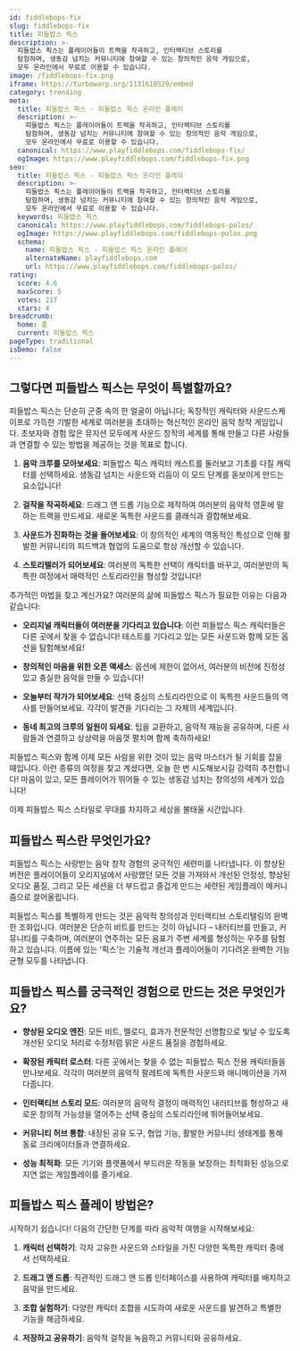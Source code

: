 ```yaml
---
id: fiddlebops-fix
slug: fiddlebops-fix
title: 피들밥스 픽스
description: >-
  피들밥스 픽스는 플레이어들이 트랙을 작곡하고, 인터랙티브 스토리를 
  탐험하며, 생동감 넘치는 커뮤니티에 참여할 수 있는 창의적인 음악 게임으로, 
  모두 온라인에서 무료로 이용할 수 있습니다.
image: /fiddlebops-fix.png
iframe: https://turbowarp.org/1131610529/embed
category: trending
meta:
  title: 피들밥스 픽스 - 피들밥스 픽스 온라인 플레이
  description: >-
    피들밥스 픽스는 플레이어들이 트랙을 작곡하고, 인터랙티브 스토리를 
    탐험하며, 생동감 넘치는 커뮤니티에 참여할 수 있는 창의적인 음악 게임으로, 
    모두 온라인에서 무료로 이용할 수 있습니다.
  canonical: https://www.playfiddlebops.com/fiddlebops-fix/
  ogImage: https://www.playfiddlebops.com/fiddlebops-fix.png
seo:
  title: 피들밥스 픽스 - 피들밥스 픽스 온라인 플레이
  description: >-
    피들밥스 픽스는 플레이어들이 트랙을 작곡하고, 인터랙티브 스토리를 
    탐험하며, 생동감 넘치는 커뮤니티에 참여할 수 있는 창의적인 음악 게임으로, 
    모두 온라인에서 무료로 이용할 수 있습니다.
  keywords: 피들밥스 픽스
  canonical: https://www.playfiddlebops.com/fiddlebops-polos/
  ogImage: https://www.playfiddlebops.com/fiddlebops-polos.png
  schema:
    name: 피들밥스 픽스 - 피들밥스 픽스 온라인 플레이
    alternateName: playfiddlebops.com
    url: https://www.playfiddlebops.com/fiddlebops-polos/
rating:
  score: 4.6
  maxScore: 5
  votes: 217
  stars: 4
breadcrumb:
  home: 홈
  current: 피들밥스 픽스
pageType: traditional
isDemo: false
---
```


## 그렇다면 피들밥스 픽스는 무엇이 특별할까요?

피들밥스 픽스는 단순히 군중 속의 한 얼굴이 아닙니다; 독창적인 캐릭터와 사운드스케이프로 가득한 기발한 세계로 여러분을 초대하는 혁신적인 온라인 음악 창작 게임입니다. 초보자와 경험 많은 뮤지션 모두에게 사운드 창작의 세계를 통해 만들고 다른 사람들과 연결할 수 있는 방법을 제공하는 것을 목표로 합니다.

1. **음악 크루를 모아보세요**: 피들밥스 픽스 캐릭터 캐스트를 둘러보고 기초를 다질 캐릭터를 선택하세요. 생동감 넘치는 사운드와 리듬이 이 모드 단계를 돋보이게 만드는 요소입니다!

2. **걸작을 작곡하세요**: 드래그 앤 드롭 기능으로 제작하여 여러분의 음악적 영혼에 말하는 트랙을 만드세요. 새로운 독특한 사운드를 클래식과 결합해보세요.

3. **사운드가 진화하는 것을 들어보세요**: 이 창의적인 세계의 역동적인 특성으로 인해 활발한 커뮤니티의 피드백과 협업의 도움으로 항상 개선할 수 있습니다.

4. **스토리텔러가 되어보세요**: 여러분의 독특한 선택이 캐릭터를 바꾸고, 여러분만의 독특한 여정에서 매력적인 스토리라인을 형성할 것입니다!

추가적인 마법을 찾고 계신가요? 여러분의 삶에 피들밥스 픽스가 필요한 이유는 다음과 같습니다:

- **오리지널 캐릭터들이 여러분을 기다리고 있습니다**: 이런 피들밥스 픽스 캐릭터들은 다른 곳에서 찾을 수 없습니다! 테스트를 기다리고 있는 모든 사운드와 함께 모든 옵션을 탐험해보세요!

- **창의적인 마음을 위한 오픈 액세스**: 옵션에 제한이 없어서, 여러분의 비전에 진정성 있고 충실한 음악을 만들 수 있습니다!

- **오늘부터 작가가 되어보세요**: 선택 중심의 스토리라인으로 이 독특한 사운드들의 역사를 만들어보세요. 각각이 발견을 기다리는 그 자체의 세계입니다.

- **동네 최고의 크루의 일원이 되세요**: 팁을 교환하고, 음악적 재능을 공유하며, 다른 사람들과 연결하고 상상력을 마음껏 펼치며 함께 축하하세요!

피들밥스 픽스와 함께 이제 모든 사람을 위한 것이 있는 음악 마스터가 될 기회를 잡을 때입니다. 이런 종류의 여정을 찾고 계셨다면, 오늘 한 번 시도해보시길 강력히 추천합니다! 마음이 있고, 모든 플레이어가 뛰어들 수 있는 생동감 넘치는 창의성의 세계가 있습니다!

이제 피들밥스 픽스 스타일로 무대를 차지하고 세상을 불태울 시간입니다.

## 피들밥스 픽스란 무엇인가요?

피들밥스 픽스는 사랑받는 음악 창작 경험의 궁극적인 세련미를 나타냅니다. 이 향상된 버전은 플레이어들이 오리지널에서 사랑했던 모든 것을 가져와서 개선된 안정성, 향상된 오디오 품질, 그리고 모든 세션을 더 부드럽고 즐겁게 만드는 세련된 게임플레이 메커니즘으로 끌어올립니다.

피들밥스 픽스를 특별하게 만드는 것은 음악적 창의성과 인터랙티브 스토리텔링의 완벽한 조화입니다. 여러분은 단순히 비트를 만드는 것이 아닙니다 – 내러티브를 만들고, 커뮤니티를 구축하며, 여러분이 연주하는 모든 음표가 주변 세계를 형성하는 우주를 탐험하고 있습니다. 이름에 있는 '픽스'는 기술적 개선과 플레이어들이 기다려온 완벽한 기능 균형 모두를 나타냅니다.

## 피들밥스 픽스를 궁극적인 경험으로 만드는 것은 무엇인가요?

- **향상된 오디오 엔진**: 모든 비트, 멜로디, 효과가 전문적인 선명함으로 빛날 수 있도록 개선된 오디오 처리로 수정처럼 맑은 사운드 품질을 경험하세요.

- **확장된 캐릭터 로스터**: 다른 곳에서는 찾을 수 없는 피들밥스 픽스 전용 캐릭터들을 만나보세요. 각각이 여러분의 음악적 팔레트에 독특한 사운드와 애니메이션을 가져다줍니다.

- **인터랙티브 스토리 모드**: 여러분의 음악적 결정이 매력적인 내러티브를 형성하고 새로운 창의적 가능성을 열어주는 선택 중심의 스토리라인에 뛰어들어보세요.

- **커뮤니티 허브 통합**: 내장된 공유 도구, 협업 기능, 활발한 커뮤니티 생태계를 통해 동료 크리에이터들과 연결하세요.

- **성능 최적화**: 모든 기기와 플랫폼에서 부드러운 작동을 보장하는 최적화된 성능으로 지연 없는 게임플레이를 즐기세요.

## 피들밥스 픽스 플레이 방법은?

시작하기 쉽습니다! 다음의 간단한 단계를 따라 음악적 여행을 시작해보세요:

1. **캐릭터 선택하기**: 각자 고유한 사운드와 스타일을 가진 다양한 독특한 캐릭터 중에서 선택하세요.

2. **드래그 앤 드롭**: 직관적인 드래그 앤 드롭 인터페이스를 사용하여 캐릭터를 배치하고 음악을 만드세요.

3. **조합 실험하기**: 다양한 캐릭터 조합을 시도하여 새로운 사운드를 발견하고 특별한 기능을 해금하세요.

4. **저장하고 공유하기**: 음악적 걸작을 녹음하고 커뮤니티와 공유하세요.